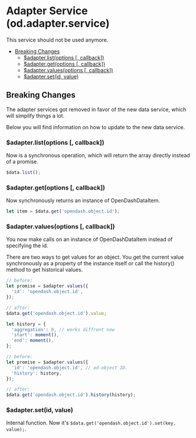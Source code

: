 # Adapter Service (od.adapter.service)

This service should not be used anymore.

<!-- TOC depthFrom:2 depthTo:3 -->

- [Breaking Changes](#breaking-changes)
  - [$adapter.list(options [, callback])](#adapterlistoptions--callback)
  - [$adapter.get(options [, callback])](#adaptergetoptions--callback)
  - [$adapter.values(options [, callback])](#adaptervaluesoptions--callback)
  - [$adapter.set(id, value)](#adaptersetid-value)

<!-- /TOC -->

## Breaking Changes

The adapter services got removed in favor of the new data service, which will simplify things a lot.

Below you will find information on how to update to the new data service.

### $adapter.list(options [, callback])

Now is a synchronous operation, which will return the array directly instead of a promise.

```js
$data.list();
```

### $adapter.get(options [, callback])

Now synchronously returns an instance of OpenDashDataItem.

```js
let item = $data.get('opendash.object.id');
```

### $adapter.values(options [, callback])

You now make calls on an instance of OpenDashDataItem instead of specifying the id. 

There are two ways to get values for an object. You get the current value synchronously as a property of the instance itself or call the history() method to get historical values.

```js
// before:
let promise = $adapter.values({
  'id': 'opendash.object.id',
});

// after:
$data.get('opendash.object.id').value;
```

```js
let history = {
  'aggregation': 0, // works diffrent now
  'start': moment(),
  'end': moment(),
};

// before:
let promise = $adapter.values({
  'id': 'opendash.object.id', // od-object ID.
  'history': history,
});

// after:
$data.get('opendash.object.id').history(history);
```

### $adapter.set(id, value)

Internal function. Now it's `$data.get('opendash.object.id').set(key, value);`.